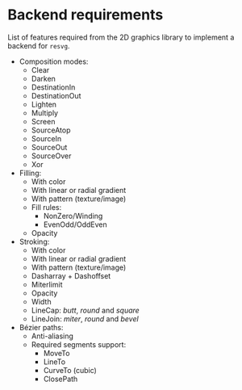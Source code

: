 # Backend requirements

List of features required from the 2D graphics library to implement a backend for `resvg`.

- Composition modes:
  - Clear
  - Darken
  - DestinationIn
  - DestinationOut
  - Lighten
  - Multiply
  - Screen
  - SourceAtop
  - SourceIn
  - SourceOut
  - SourceOver
  - Xor
- Filling:
  - With color
  - With linear or radial gradient
  - With pattern (texture/image)
  - Fill rules:
    - NonZero/Winding
    - EvenOdd/OddEven
  - Opacity
- Stroking:
  - With color
  - With linear or radial gradient
  - With pattern (texture/image)
  - Dasharray + Dashoffset
  - Miterlimit
  - Opacity
  - Width
  - LineCap: *butt*, *round* and *square*
  - LineJoin: *miter*, *round* and *bevel*
- Bézier paths:
  - Anti-aliasing
  - Required segments support:
    - MoveTo
    - LineTo
    - CurveTo (cubic)
    - ClosePath
